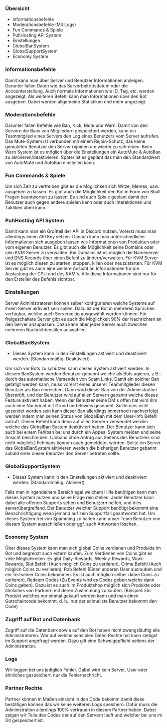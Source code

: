 ### Übersicht

- Informationsbefehle
- Moderationsbefehle (Mit Logs)
- Fun Commands & Spiele
- PuhHosting API System
- Einstellungen
- GlobalBanSystem
- GlobalSupportSystem
- Economy System

### Informationsbefehle
Damit kann man über Server und Benutzer Informationen anzeigen. Darunter fallen Daten wie das Serverbeitrittsdatum oder die Accounterstellung. Auch normale Informationen wie ID, Tag, etc. werden angezeigt. Als weiteren Befehl kann man Informationen über den Bot ausgeben. Dabei werden allgemeine Statistiken und mehr angezeigt.

### Moderationsbefehle
Darunter fallen Befehle wie Ban, Kick, Mute und Warn. Damit von den Servern die Bans von Mitgliedern gespeichert werden, kann ein Teammitglied eines Servers den Log eines Benutzers vom Server aufrufen. Das Mute-System ist verbunden mit einem Rejoin-Schutz, das keine gemuteten Benutzer den Server rejoinen um wieder zu schreiben. Beim Warn System ist es möglich über die Einstellungen ein AutoMute & AutoBan zu aktivieren/deaktivieren. Später ist es geplant das man den Standardwert von AutoMute und AutoBan einstellen kann.

### Fun Commands & Spiele
Um sich Zeit zu vertreiben gibt es die Möglichkeit sich Witze, Memes, usw. ausgeben zu lassen. Es gibt auch die Möglichkeit den Bot in Form von 8ball Fragen beantworten zu lassen. Es sind auch Spiele geplant damit der Benutzer auch gegen andere spielen kann oder auch Interaktionen und Taktiken üben kann.

### PuhHosting API System
Damit kann man ein Großteil der API in Discord nutzen. Vorerst muss man allerdings einen API Key setzen. Danach kann man unterschiedliche Informationen sich ausgeben lassen wie Informationen von Produkten oder vom eigenen Benutzer. Es gibt auch die Möglichkeit seine Domains oder sein KVM Server zu verwalten. Bei Domains ist es möglich die Nameserver und DNS Records über einen Befehl zu ändern/verwalten. Für KVM Server ist es möglich diesen zu starten, stoppen, killen oder neuzustarten. Für KVM Server gibt es auch eine weitere Ansicht an Informationen für die Auslastung der CPU und des RAM's. Alle diese Informationen sind nur für den Ersteller des Befehls sichtbar.

### Einstellungen
Server Administratoren können selber konfigurieren welche Systeme auf ihrem Server aktiviert sein sollen. Dazu ist der Bot in mehreren Sprachen verfügbar, welche auch Serverseitig ausgewählt werden können. Für freigeschaltete Server gibt es auch die Möglichkeit 90% der Nachrichten an den Server anzupassen. Dazu kann aber jeder Server auch zwischen mehreren Nachrichtenstilen auswählen.

### GlobalBanSystem
- Dieses System kann in den Einstellungen aktiviert und deaktiviert werden. (Standardmäßig: Deaktiviert)

Um sich vor Bots zu schützen kann dieses System aktiviert werden. In diesem BanSystem werden Benutzer gebannt welche als Bots agieren, z.B.: durch das automatische Versenden von Scam Links. Damit ein solcher Ban getätigt werden kann, muss vorerst eines unserer Teammitglieder diesen Benutzer als Ban einreichen. Dann wird dieser Ban von der Administration überprüft, und der Benutzer wird auf allen Servern gebannt welche dieses Feature aktiviert haben. Wenn der Benutzer seine DM's offen hat wird ihm auch eine Nachricht mit Grund und Beweis gesendet. Sollte dies nicht gesendet worden sein kann dieser Ban allerdings immernoch nachverfolgt werden indem man seinen Status von GlobalBan mit dem User-Info Befehl aufruft. Dieser Befehl kann denn auf allen Servern verwendet werden welche das GlobalBan System deaktiviert haben. Der Benutzer kann sich auch bei einem Fehlban bei uns durch ein Appeal System melden und seine Ansicht beschreiben. (Unbans ohne Antrag aus Seitens des Benutzers sind nicht möglich.) Fehlbans können auch gemeldetet werden. Sollte ein Server das GlobalBanSystem aktivieren werden die bisherigen Benutzer gebannt sobald einer dieser Benutzer den Server betreten sollte.

### GlobalSupportSystem
- Dieses System kann in den Einstellungen aktiviert und deaktiviert werden. (Standardmäßig: Aktiviert)

Falls man in irgendeinem Bereich egel welchem Hilfe benötigen kann man dieses System nutzen und seine Frage rein stellen. Jeder Benutzer kann dabei alle offenen Supports sehen und Benutzern helfen, und dies serverübergreifend. Der Benutzer welcher Support benötigt bekommt eine Benachrichtigung wenn jemand auf sein Supportfall geantwortet hat. Um dieses System frei von Spamming zu halten kann unser Team Benutzer von diesem System ausschließen oder ggf. auch Antworten löschen.

### Economy System
Über dieses System kann man sich global Coins verdienen und Produkte im Bot und begrenzt auch extern kaufen. Zum Verdienen von Coins gibt es viele Möglichkeiten. Es gibt Daily-Rewards, Weekly-Rewards, Work-Rewards, Slut Befehl (Auch möglich Coins zu verlieren), Crime Befehl (Auch möglich Coins zu verlieren), Rob Befehl (Einen anderen User ausrauben und ein Teil seiner Coins bekommen. Es ist auch möglich selber dabei Coins zu verlieren), Redeem Codes (Zu Events wird es Codes geben welche dann Coins geben). Dazu ist es auch im Produktshop möglich sich Produkte oder ähnliches von Partnern mit deren Zustimmung zu kaufen. (Beispiel: Ein Produkt welches nur einmal gekauft werden kann und man einen Gutscheincode bekommt, d. h.: nur der schnellste Benutzer bekommt den Code)

### Zugriff auf Bot und Datenbank
Zugriff auf die Datenbank sowie auf den Bot haben nicht zwangsläuftig alle Administratoren. Wer auf welche sensiblen Daten Rechte hat kann stetigst im Support angefragt werden. Dazu gilt eine Schweigepflicht seitens der Administration.

### Logs
Wir loggen bei uns jediglich Fehler. Dabei wird kein Server, User oder ähnliches gespeichert, nur die Fehlernachricht.

### Partner Rechte
Partner können in Maßen einsicht in den Code bekomm damit diese bestätigen können das wir keine weiteren Logs speichern. Dafür muss die Administration allerdings 100% vertrauen in diesem Partner haben. Dabei zeigen wir Teile des Codes der auf den Servern läuft und welcher bei uns im Git gespeichert ist.
